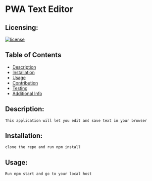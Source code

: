 # PWA Text Editor
## Licensing:
[![license](https://img.shields.io/badge/license--blue)](https://shields.io)
## Table of Contents 
- [Description](#description)
- [Installation](#installation)
- [Usage](#usage)
- [Contribution](#contribution)
- [Testing](#testing)
- [Additional Info](#additional-info)
    
## Description:
    This application will let you edit and save text in your browser
    
## Installation:
    clone the repo and run npm install
    
## Usage:
    Run npm start and go to your local host
